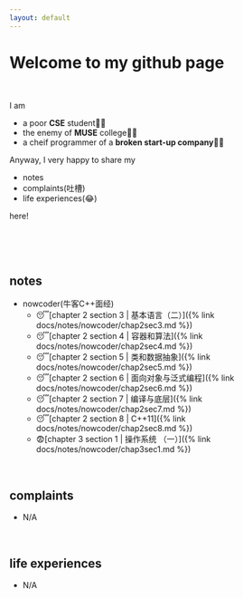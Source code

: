 ```yaml
---
layout: default
---
```


# Welcome to my github page

<br>

I am

- a poor **CSE** student👨‍💻
- the enemy of **MUSE** college👨‍✈️
- a cheif programmer of a **broken start-up company**🤦‍♂️

Anyway, I very happy to share my

- notes
- complaints(吐槽)
- life experiences(😂)

here!

<br>
<br>
<br>

## notes

- nowcoder(牛客C++面经)
  - 😴[chapter 2 section 3 \| 基本语言（二）]({% link docs/notes/nowcoder/chap2sec3.md %})
  - 😴[chapter 2 section 4 \| 容器和算法]({% link docs/notes/nowcoder/chap2sec4.md %})
  - 😴[chapter 2 section 5 \| 类和数据抽象]({% link docs/notes/nowcoder/chap2sec5.md %})
  - 😴[chapter 2 section 6 \| 面向对象与泛式编程]({% link docs/notes/nowcoder/chap2sec6.md %})
  - 😴[chapter 2 section 7 \| 编译与底层]({% link docs/notes/nowcoder/chap2sec7.md %})
  - 😴[chapter 2 section 8 \| C++11]({% link docs/notes/nowcoder/chap2sec8.md %})
  - 😨[chapter 3 section 1 \| 操作系统 （一）]({% link docs/notes/nowcoder/chap3sec1.md %})

<br>

## complaints

- N/A

<br>

## life experiences

- N/A
